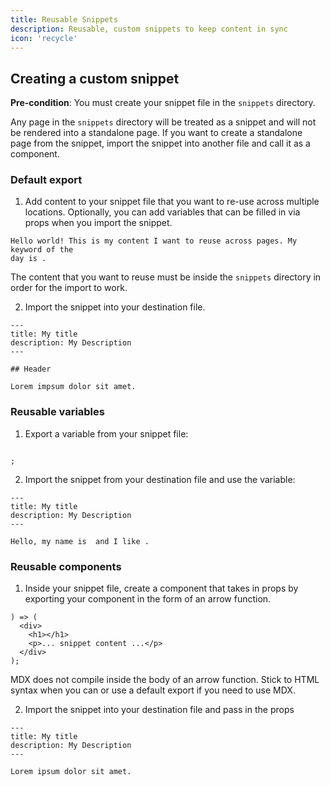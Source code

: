 ```yaml
---
title: Reusable Snippets
description: Reusable, custom snippets to keep content in sync
icon: 'recycle'
---
```


## Creating a custom snippet

**Pre-condition**: You must create your snippet file in the `snippets` directory.

Any page in the `snippets` directory will be treated as a snippet and will not
  be rendered into a standalone page. If you want to create a standalone page
  from the snippet, import the snippet into another file and call it as a
  component.

### Default export

1. Add content to your snippet file that you want to re-use across multiple
   locations. Optionally, you can add variables that can be filled in via props
   when you import the snippet.

```mdx snippets/my-snippet.mdx
Hello world! This is my content I want to reuse across pages. My keyword of the
day is .
```

The content that you want to reuse must be inside the `snippets` directory in
  order for the import to work.

2. Import the snippet into your destination file.

```mdx destination-file.mdx
---
title: My title
description: My Description
---

## Header

Lorem impsum dolor sit amet.

```

### Reusable variables

1. Export a variable from your snippet file:

```mdx snippets/path/to/custom-variables.mdx

;
```

2. Import the snippet from your destination file and use the variable:

```mdx destination-file.mdx
---
title: My title
description: My Description
---

Hello, my name is  and I like .
```

### Reusable components

1. Inside your snippet file, create a component that takes in props by exporting
   your component in the form of an arrow function.

```mdx snippets/custom-component.mdx
) => (
  <div>
    <h1></h1>
    <p>... snippet content ...</p>
  </div>
);
```

MDX does not compile inside the body of an arrow function. Stick to HTML
  syntax when you can or use a default export if you need to use MDX.

2. Import the snippet into your destination file and pass in the props

```mdx destination-file.mdx
---
title: My title
description: My Description
---

Lorem ipsum dolor sit amet.

```